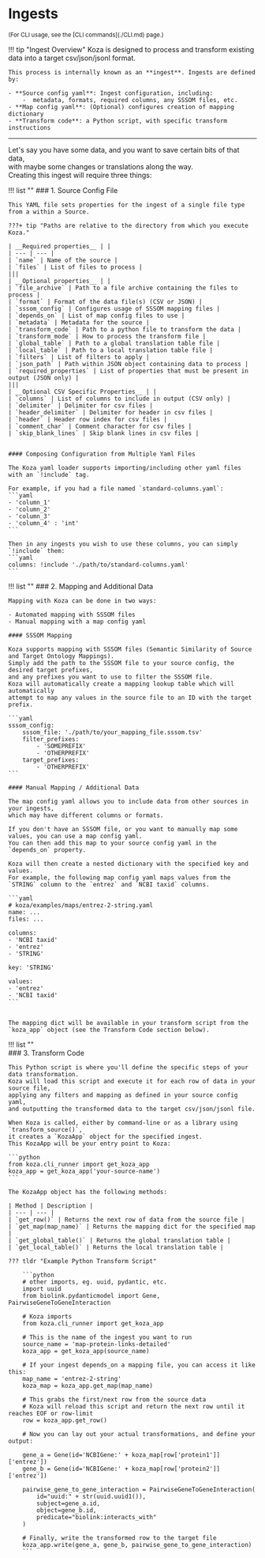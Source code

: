 # Ingests

<sub>
(For CLI usage, see the [CLI commands](./CLI.md) page.)
</sub>  

!!! tip "Ingest Overview"
    Koza is designed to process and transform existing data into a target csv/json/jsonl format.  

    This process is internally known as an **ingest**. Ingests are defined by:  

    - **Source config yaml**: Ingest configuration, including:
        -  metadata, formats, required columns, any SSSOM files, etc. 
    - **Map config yaml**: (Optional) configures creation of mapping dictionary  
    - **Transform code**: a Python script, with specific transform instructions 

-----

Let's say you have some data, and you want to save certain bits of that data,   
with maybe some changes or translations along the way.  
Creating this ingest will require three things: 

!!! list ""
    ### 1. Source Config File

    This YAML file sets properties for the ingest of a single file type from a within a Source.

    ???+ tip "Paths are relative to the directory from which you execute Koza."
    
    | __Required properties__ | | 
    | --- | --- |
    | `name` | Name of the source |
    | `files` | List of files to process |
    |||
    | __Optional properties__ | |
    | `file_archive` | Path to a file archive containing the files to process |
    | `format` | Format of the data file(s) (CSV or JSON) |
    | `sssom_config` | Configures usage of SSSOM mapping files |
    | `depends_on` | List of map config files to use |
    | `metadata` | Metadata for the source |
    | `transform_code` | Path to a python file to transform the data |
    | `transform_mode` | How to process the transform file |
    | `global_table` | Path to a global translation table file |
    | `local_table` | Path to a local translation table file |
    | `filters` | List of filters to apply |
    | `json_path` | Path within JSON object containing data to process |
    | `required_properties` | List of properties that must be present in output (JSON only) |
    |||
    | __Optional CSV Specific Properties__ | |
    | `columns` | List of columns to include in output (CSV only) |
    | `delimiter` | Delimiter for csv files |
    | `header_delimiter` | Delimiter for header in csv files |
    | `header` | Header row index for csv files |
    | `comment_char` | Comment character for csv files |
    | `skip_blank_lines` | Skip blank lines in csv files |
    
  
    #### Composing Configuration from Multiple Yaml Files

    The Koza yaml loader supports importing/including other yaml files with an `!include` tag.

    For example, if you had a file named `standard-columns.yaml`:
    ```yaml
    - 'column_1'
    - 'column_2'
    - 'column_3'
    - 'column_4' : 'int'
    ```

    Then in any ingests you wish to use these columns, you can simply `!include` them:
    ```yaml
    columns: !include './path/to/standard-columns.yaml'
    ```

!!! list ""
    ### 2. Mapping and Additional Data

    Mapping with Koza can be done in two ways:  

    - Automated mapping with SSSOM files  
    - Manual mapping with a map config yaml

    #### SSSOM Mapping

    Koza supports mapping with SSSOM files (Semantic Similarity of Source and Target Ontology Mappings).  
    Simply add the path to the SSSOM file to your source config, the desired target prefixes,  
    and any prefixes you want to use to filter the SSSOM file.  
    Koza will automatically create a mapping lookup table which will automatically  
    attempt to map any values in the source file to an ID with the target prefix.

    ```yaml
    sssom_config:
        sssom_file: './path/to/your_mapping_file.sssom.tsv'
        filter_prefixes: 
            - 'SOMEPREFIX'
            - 'OTHERPREFIX'
        target_prefixes: 
            - 'OTHERPREFIX'
    ```

    #### Manual Mapping / Additional Data

    The map config yaml allows you to include data from other sources in your ingests,  
    which may have different columns or formats.  
    
    If you don't have an SSSOM file, or you want to manually map some values, you can use a map config yaml.  
    You can then add this map to your source config yaml in the `depends_on` property.  
    
    Koza will then create a nested dictionary with the specified key and values.  
    For example, the following map config yaml maps values from the `STRING` column to the `entrez` and `NCBI taxid` columns.

    ```yaml
    # koza/examples/maps/entrez-2-string.yaml
    name: ...
    files: ...

    columns:
    - 'NCBI taxid'
    - 'entrez'
    - 'STRING'

    key: 'STRING'

    values:
    - 'entrez'
    - 'NCBI taxid'
    ```

     
    The mapping dict will be available in your transform script from the `koza_app` object (see the Transform Code section below).
    

!!! list ""     
    ### 3. Transform Code

    This Python script is where you'll define the specific steps of your data transformation. 
    Koza will load this script and execute it for each row of data in your source file,  
    applying any filters and mapping as defined in your source config yaml,  
    and outputting the transformed data to the target csv/json/jsonl file.

    When Koza is called, either by command-line or as a library using `transform_source()`,  
    it creates a `KozaApp` object for the specified ingest.  
    This KozaApp will be your entry point to Koza:

    ```python
    from koza.cli_runner import get_koza_app
    koza_app = get_koza_app('your-source-name')
    ```
  
    The KozaApp object has the following methods:

    | Method | Description |
    | --- | --- |
    | `get_row()` | Returns the next row of data from the source file |
    | `get_map(map_name)` | Returns the mapping dict for the specified map |
    | `get_global_table()` | Returns the global translation table |
    | `get_local_table()` | Returns the local translation table |

    ??? tldr "Example Python Transform Script"

        ```python
        # other imports, eg. uuid, pydantic, etc.
        import uuid
        from biolink.pydanticmodel import Gene, PairwiseGeneToGeneInteraction
        
        # Koza imports
        from koza.cli_runner import get_koza_app

        # This is the name of the ingest you want to run
        source_name = 'map-protein-links-detailed'
        koza_app = get_koza_app(source_name)
            
        # If your ingest depends_on a mapping file, you can access it like this:
        map_name = 'entrez-2-string'
        koza_map = koza_app.get_map(map_name)

        # This grabs the first/next row from the source data
        # Koza will reload this script and return the next row until it reaches EOF or row-limit
        row = koza_app.get_row()
        
        # Now you can lay out your actual transformations, and define your output:

        gene_a = Gene(id='NCBIGene:' + koza_map[row['protein1']]['entrez'])
        gene_b = Gene(id='NCBIGene:' + koza_map[row['protein2']]['entrez'])

        pairwise_gene_to_gene_interaction = PairwiseGeneToGeneInteraction(
            id="uuid:" + str(uuid.uuid1()),
            subject=gene_a.id,
            object=gene_b.id,
            predicate="biolink:interacts_with"
        )

        # Finally, write the transformed row to the target file
        koza_app.write(gene_a, gene_b, pairwise_gene_to_gene_interaction)
        ```